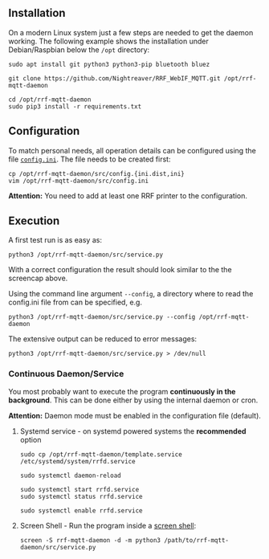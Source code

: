 ## Installation

On a modern Linux system just a few steps are needed to get the daemon working.
The following example shows the installation under Debian/Raspbian below the `/opt` directory:

```shell
sudo apt install git python3 python3-pip bluetooth bluez

git clone https://github.com/Nightreaver/RRF_WebIF_MQTT.git /opt/rrf-mqtt-daemon

cd /opt/rrf-mqtt-daemon
sudo pip3 install -r requirements.txt
```

## Configuration

To match personal needs, all operation details can be configured using the file [`config.ini`](config.ini.dist).
The file needs to be created first:

```shell
cp /opt/rrf-mqtt-daemon/src/config.{ini.dist,ini}
vim /opt/rrf-mqtt-daemon/src/config.ini
```

**Attention:**
You need to add at least one RRF printer to the configuration.


## Execution

A first test run is as easy as:

```shell
python3 /opt/rrf-mqtt-daemon/src/service.py
```

With a correct configuration the result should look similar to the the screencap above.

Using the command line argument `--config`, a directory where to read the config.ini file from can be specified, e.g.

```shell
python3 /opt/rrf-mqtt-daemon/src/service.py --config /opt/rrf-mqtt-daemon
```

The extensive output can be reduced to error messages:

```shell
python3 /opt/rrf-mqtt-daemon/src/service.py > /dev/null
```

### Continuous Daemon/Service

You most probably want to execute the program **continuously in the background**.
This can be done either by using the internal daemon or cron.

**Attention:** Daemon mode must be enabled in the configuration file (default).

1. Systemd service - on systemd powered systems the **recommended** option
   
   ```shell
   sudo cp /opt/rrf-mqtt-daemon/template.service /etc/systemd/system/rrfd.service

   sudo systemctl daemon-reload

   sudo systemctl start rrfd.service
   sudo systemctl status rrfd.service

   sudo systemctl enable rrfd.service
   ```

1. Screen Shell - Run the program inside a [screen shell](https://www.howtoforge.com/linux_screen):
   
   ```shell
   screen -S rrf-mqtt-daemon -d -m python3 /path/to/rrf-mqtt-daemon/src/service.py
   ```
